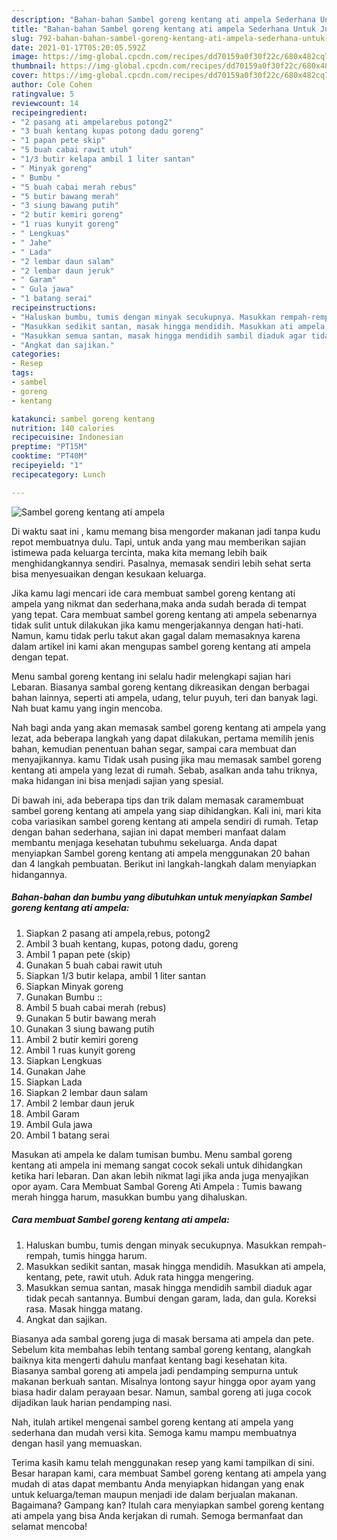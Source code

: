```yaml
---
description: "Bahan-bahan Sambel goreng kentang ati ampela Sederhana Untuk Jualan"
title: "Bahan-bahan Sambel goreng kentang ati ampela Sederhana Untuk Jualan"
slug: 792-bahan-bahan-sambel-goreng-kentang-ati-ampela-sederhana-untuk-jualan
date: 2021-01-17T05:20:05.592Z
image: https://img-global.cpcdn.com/recipes/dd70159a0f30f22c/680x482cq70/sambel-goreng-kentang-ati-ampela-foto-resep-utama.jpg
thumbnail: https://img-global.cpcdn.com/recipes/dd70159a0f30f22c/680x482cq70/sambel-goreng-kentang-ati-ampela-foto-resep-utama.jpg
cover: https://img-global.cpcdn.com/recipes/dd70159a0f30f22c/680x482cq70/sambel-goreng-kentang-ati-ampela-foto-resep-utama.jpg
author: Cole Cohen
ratingvalue: 5
reviewcount: 14
recipeingredient:
- "2 pasang ati ampelarebus potong2"
- "3 buah kentang kupas potong dadu goreng"
- "1 papan pete skip"
- "5 buah cabai rawit utuh"
- "1/3 butir kelapa ambil 1 liter santan"
- " Minyak goreng"
- " Bumbu "
- "5 buah cabai merah rebus"
- "5 butir bawang merah"
- "3 siung bawang putih"
- "2 butir kemiri goreng"
- "1 ruas kunyit goreng"
- " Lengkuas"
- " Jahe"
- " Lada"
- "2 lembar daun salam"
- "2 lembar daun jeruk"
- " Garam"
- " Gula jawa"
- "1 batang serai"
recipeinstructions:
- "Haluskan bumbu, tumis dengan minyak secukupnya. Masukkan rempah-rempah, tumis hingga harum."
- "Masukkan sedikit santan, masak hingga mendidih. Masukkan ati ampela, kentang, pete, rawit utuh. Aduk rata hingga mengering."
- "Masukkan semua santan, masak hingga mendidih sambil diaduk agar tidak pecah santannya. Bumbui dengan garam, lada, dan gula. Koreksi rasa. Masak hingga matang."
- "Angkat dan sajikan."
categories:
- Resep
tags:
- sambel
- goreng
- kentang

katakunci: sambel goreng kentang 
nutrition: 140 calories
recipecuisine: Indonesian
preptime: "PT15M"
cooktime: "PT40M"
recipeyield: "1"
recipecategory: Lunch

---
```



![Sambel goreng kentang ati ampela](https://img-global.cpcdn.com/recipes/dd70159a0f30f22c/680x482cq70/sambel-goreng-kentang-ati-ampela-foto-resep-utama.jpg)

Di waktu  saat ini , kamu memang bisa mengorder makanan jadi tanpa kudu repot membuatnya dulu. Tapi, untuk anda yang mau memberikan sajian istimewa pada keluarga tercinta, maka kita memang lebih baik menghidangkannya sendiri. Pasalnya, memasak sendiri lebih sehat serta bisa menyesuaikan dengan kesukaan keluarga.

Jika kamu lagi mencari ide cara membuat sambel goreng kentang ati ampela yang nikmat dan sederhana,maka anda sudah berada di tempat yang tepat. Cara membuat sambel goreng kentang ati ampela  sebenarnya tidak sulit untuk dilakukan jika kamu mengerjakannya dengan hati-hati. Namun, kamu tidak perlu takut akan gagal dalam memasaknya 
karena dalam artikel ini kami akan mengupas sambel goreng kentang ati ampela dengan tepat.  

Menu sambal goreng kentang ini selalu hadir melengkapi sajian hari Lebaran. Biasanya sambal goreng kentang dikreasikan dengan berbagai bahan lainnya, seperti ati ampela, udang, telur puyuh, teri dan banyak lagi. Nah buat kamu yang ingin mencoba.

Nah bagi anda yang akan memasak sambel goreng kentang ati ampela yang lezat, ada beberapa langkah yang dapat dilakukan, pertama memilih jenis bahan, kemudian penentuan bahan segar, sampai cara membuat dan menyajikannya. kamu Tidak usah pusing jika mau memasak sambel goreng kentang ati ampela yang lezat di rumah. Sebab, asalkan anda  tahu triknya, maka hidangan ini bisa menjadi sajian yang spesial.

Di bawah ini, ada beberapa tips dan trik dalam memasak caramembuat sambel goreng kentang ati ampela yang siap dihidangkan. Kali ini, mari kita coba variasikan sambel goreng kentang ati ampela sendiri di rumah. Tetap dengan bahan sederhana, sajian ini dapat memberi manfaat dalam membantu menjaga kesehatan tubuhmu sekeluarga. Anda dapat menyiapkan Sambel goreng kentang ati ampela menggunakan 20 bahan dan 4 langkah pembuatan. Berikut ini langkah-langkah dalam menyiapkan hidangannya.

<!--inarticleads1-->

##### Bahan-bahan dan bumbu yang dibutuhkan untuk menyiapkan Sambel goreng kentang ati ampela:

1. Siapkan 2 pasang ati ampela,rebus, potong2
1. Ambil 3 buah kentang, kupas, potong dadu, goreng
1. Ambil 1 papan pete (skip)
1. Gunakan 5 buah cabai rawit utuh
1. Siapkan 1/3 butir kelapa, ambil 1 liter santan
1. Siapkan  Minyak goreng
1. Gunakan  Bumbu ::
1. Ambil 5 buah cabai merah (rebus)
1. Gunakan 5 butir bawang merah
1. Gunakan 3 siung bawang putih
1. Ambil 2 butir kemiri goreng
1. Ambil 1 ruas kunyit goreng
1. Siapkan  Lengkuas
1. Gunakan  Jahe
1. Siapkan  Lada
1. Siapkan 2 lembar daun salam
1. Ambil 2 lembar daun jeruk
1. Ambil  Garam
1. Ambil  Gula jawa
1. Ambil 1 batang serai


Masukan ati ampela ke dalam tumisan bumbu. Menu sambal goreng kentang ati ampela ini memang sangat cocok sekali untuk dihidangkan ketika hari lebaran. Dan akan lebih nikmat lagi jika anda juga menyajikan opor ayam. Cara Membuat Sambal Goreng Ati Ampela : Tumis bawang merah hingga harum, masukkan bumbu yang dihaluskan. 

<!--inarticleads2-->

##### Cara membuat Sambel goreng kentang ati ampela:

1. Haluskan bumbu, tumis dengan minyak secukupnya. Masukkan rempah-rempah, tumis hingga harum.
1. Masukkan sedikit santan, masak hingga mendidih. Masukkan ati ampela, kentang, pete, rawit utuh. Aduk rata hingga mengering.
1. Masukkan semua santan, masak hingga mendidih sambil diaduk agar tidak pecah santannya. Bumbui dengan garam, lada, dan gula. Koreksi rasa. Masak hingga matang.
1. Angkat dan sajikan.


Biasanya ada sambal goreng juga di masak bersama ati ampela dan pete. Sebelum kita membahas lebih tentang sambal goreng kentang, alangkah baiknya kita mengerti dahulu manfaat kentang bagi kesehatan kita. Biasanya sambal goreng ati ampela jadi pendamping sempurna untuk makanan berkuah santan. Misalnya lontong sayur hingga opor ayam yang biasa hadir dalam perayaan besar. Namun, sambal goreng ati juga cocok dijadikan lauk harian pendamping nasi. 

Nah, itulah artikel mengenai  sambel goreng kentang ati ampela  yang sederhana dan mudah versi kita. Semoga kamu mampu membuatnya dengan hasil yang memuaskan. 

Terima kasih kamu telah menggunakan resep yang kami tampilkan di sini. Besar harapan kami, cara membuat  Sambel goreng kentang ati ampela yang mudah di atas dapat membantu Anda menyiapkan hidangan yang enak untuk keluarga/teman maupun menjadi ide dalam berjualan makanan. Bagaimana? Gampang kan? Itulah cara menyiapkan sambel goreng kentang ati ampela yang bisa Anda kerjakan di rumah. Semoga bermanfaat dan selamat mencoba!

